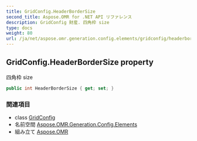 ```yaml
---
title: GridConfig.HeaderBorderSize
second_title: Aspose.OMR for .NET API リファレンス
description: GridConfig 財産. 四角枠 size
type: docs
weight: 80
url: /ja/net/aspose.omr.generation.config.elements/gridconfig/headerbordersize/
---
```

## GridConfig.HeaderBorderSize property

四角枠 size

```csharp
public int HeaderBorderSize { get; set; }
```

### 関連項目

* class [GridConfig](../)
* 名前空間 [Aspose.OMR.Generation.Config.Elements](../../gridconfig/)
* 組み立て [Aspose.OMR](../../../)


